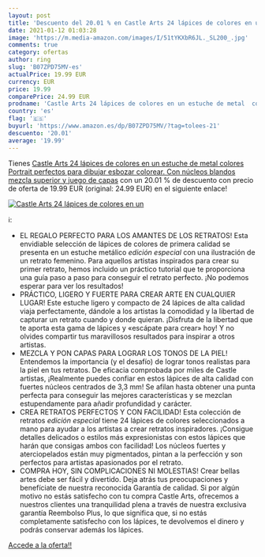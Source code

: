 ```yaml
---
layout: post
title: 'Descuento del 20.01 % en Castle Arts 24 lápices de colores en un '
date: 2021-01-12 01:03:28
image: 'https://m.media-amazon.com/images/I/51tYKXbR6JL._SL200_.jpg'
comments: true
category: ofertas
author: ring
slug: 'B07ZPD75MV-es'
actualPrice: 19.99 EUR
currency: EUR
price: 19.99
comparePrice: 24.99 EUR
prodname: 'Castle Arts 24 lápices de colores en un estuche de metal  colores Portrait perfectos para dibujar  esbozar  colorear. Con núcleos blandos  mezcla superior y juego de capas'
country: 'es'
flag: '🇪🇸'
buyurl: 'https://www.amazon.es/dp/B07ZPD75MV/?tag=tolees-21'
descuento: '20.01'
average: '19.99'
---
```


Tienes [Castle Arts 24 lápices de colores en un estuche de metal  colores Portrait perfectos para dibujar  esbozar  colorear. Con núcleos blandos  mezcla superior y juego de capas](https://www.amazon.es/dp/B07ZPD75MV/?tag=tolees-21) con un 20.01 % de descuento con precio de oferta de 19.99 EUR (original: 24.99 EUR) en el siguiente enlace!

[![Castle Arts 24 lápices de colores en un ](https://m.media-amazon.com/images/I/51tYKXbR6JL._SL200_.jpg)](https://www.amazon.es/dp/B07ZPD75MV/?tag=tolees-21)

ℹ️:

- EL REGALO PERFECTO PARA LOS AMANTES DE LOS RETRATOS! Esta envidiable selección de lápices de colores de primera calidad se presenta en un estuche metálico *edición especial* con una ilustración de un retrato femenino. Para aquellos artistas inspirados para crear su primer retrato, hemos incluido un práctico tutorial que te proporciona una guía paso a paso para conseguir el retrato perfecto. ¡No podemos esperar para ver los resultados!
- PRÁCTICO, LIGERO Y FUERTE PARA CREAR ARTE EN CUALQUIER LUGAR! Este estuche ligero y compacto de 24 lápices de alta calidad viaja perfectamente, dándole a los artistas la comodidad y la libertad de capturar un retrato cuando y donde quieran. ¡Disfruta de la libertad que te aporta esta gama de lápices y «escápate para crear» hoy! Y no olvides compartir tus maravillosos resultados para inspirar a otros artistas.
- MEZCLA Y PON CAPAS PARA LOGRAR LOS TONOS DE LA PIEL! Entendemos la importancia (y el desafío) de lograr tonos realistas para la piel en tus retratos. De eficacia comprobada por miles de Castle artistas, ¡Realmente puedes confiar en estos lápices de alta calidad con fuertes núcleos centrados de 3,3 mm! Se afilan hasta obtener una punta perfecta para conseguir las mejores características y se mezclan estupendamente para añadir profundidad y carácter.
- CREA RETRATOS PERFECTOS Y CON FACILIDAD! Esta colección de retratos *edición especial* tiene 24 lápices de colores seleccionados a mano para ayudar a los artistas a crear retratos inspiradores. ¡Consigue detalles delicados o estilos más expresionistas con estos lápices que harán que consigas ambos con facilidad! Los núcleos fuertes y aterciopelados están muy pigmentados, pintan a la perfección y son perfectos para artistas apasionados por el retrato.
- COMPRA HOY, SIN COMPLICACIONES NI MOLESTIAS! Crear bellas artes debe ser fácil y divertido. Deja atrás tus preocupaciones y benefíciate de nuestra reconocida Garantía de calidad. Si por algún motivo no estás satisfecho con tu compra Castle Arts, ofrecemos a nuestros clientes una tranquilidad plena a través de nuestra exclusiva garantía Reembolso Plus, lo que significa que, si no estás completamente satisfecho con los lápices, te devolvemos el dinero y podrás conservar además los lápices.

[Accede a la oferta!!](https://www.amazon.es/dp/B07ZPD75MV/?tag=tolees-21)
